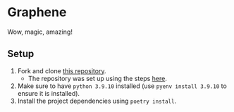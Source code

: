 # Graphene

Wow, magic, amazing!

## Setup

1. Fork and clone [this repository](https://github.com/JoinCODED/TASK-Masterclass-M5-Graphene).
   - The repository was set up using the steps [here](https://gist.github.com/malthunayan/0497ba9758cf9ddd7380c76f806adbe3).
2. Make sure to have `python 3.9.10` installed (use `pyenv install 3.9.10` to ensure it is installed).
3. Install the project dependencies using `poetry install`.
